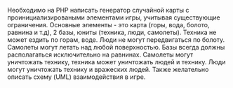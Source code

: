 Необходимо на PHP написать генератор случайной карты с проинициализироваными
элементами игры, учитывая существующие ограничения.
Основные элементы - это карта (горы, вода, болото, равнина и т.д), 2 базы, юниты
(техника, люди, самолеты). Техника не может ездить по горам, воде. Люди не могут
передвигаться по болоту.
Самолеты могут летать над любой поверхностью. Базы всегда должны располагаться
исключительно на равнинах.
Самолеты могут уничтожать технику, техника может уничтожать людей и технику.
Люди могут уничтожать технику и вражеских людей. Также желательно описать схему
(UML) взаимодействия в игре.